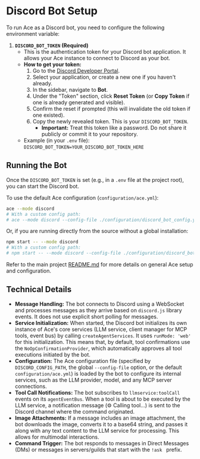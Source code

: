 # Discord Bot Setup

To run Ace as a Discord bot, you need to configure the following environment variable:

1.  **`DISCORD_BOT_TOKEN` (Required)**
    *   This is the authentication token for your Discord bot application. It allows your Ace instance to connect to Discord as your bot.
    *   **How to get your token:**
        1.  Go to the [Discord Developer Portal](https://discord.com/developers/applications).
        2.  Select your application, or create a new one if you haven't already.
        3.  In the sidebar, navigate to **Bot**.
        4.  Under the "Token" section, click **Reset Token** (or **Copy Token** if one is already generated and visible).
        5.  Confirm the reset if prompted (this will invalidate the old token if one existed).
        6.  Copy the newly revealed token. This is your `DISCORD_BOT_TOKEN`.
            *   **Important:** Treat this token like a password. Do not share it publicly or commit it to your repository.
    *   Example (in your `.env` file):
        `DISCORD_BOT_TOKEN=YOUR_DISCORD_BOT_TOKEN_HERE`

## Running the Bot

Once the `DISCORD_BOT_TOKEN` is set (e.g., in a `.env` file at the project root), you can start the Discord bot.

To use the default Ace configuration (`configuration/ace.yml`):
```bash
ace --mode discord
# With a custom config path:
# ace --mode discord --config-file ./configuration/discord_bot_config.yml
```

Or, if you are running directly from the source without a global installation:
```bash
npm start -- --mode discord
# With a custom config path:
# npm start -- --mode discord --config-file ./configuration/discord_bot_config.yml
```

Refer to the main project [README.md](../../../README.md) for more details on general Ace setup and configuration.

## Technical Details

*   **Message Handling:** The bot connects to Discord using a WebSocket and processes messages as they arrive based on `discord.js` library events. It does not use explicit short polling for messages.
*   **Service Initialization:** When started, the Discord bot initializes its own instance of Ace's core services (LLM service, client manager for MCP tools, event bus) by calling `createAgentServices`. It uses `runMode: 'web'` for this initialization. This means that, by default, tool confirmations use the `NoOpConfirmationProvider`, which automatically approves all tool executions initiated by the bot.
*   **Configuration:** The Ace configuration file (specified by `DISCORD_CONFIG_PATH`, the global `--config-file` option, or the default `configuration/ace.yml`) is loaded by the bot to configure its internal services, such as the LLM provider, model, and any MCP server connections.
*   **Tool Call Notifications:** The bot subscribes to `llmservice:toolCall` events on its `agentEventBus`. When a tool is about to be executed by the LLM service, a notification message (⚙️ Calling tool...) is sent to the Discord channel where the command originated.
*   **Image Attachments:** If a message includes an image attachment, the bot downloads the image, converts it to a base64 string, and passes it along with any text content to the LLM service for processing. This allows for multimodal interactions.
*   **Command Trigger:** The bot responds to messages in Direct Messages (DMs) or messages in servers/guilds that start with the `!ask ` prefix. 